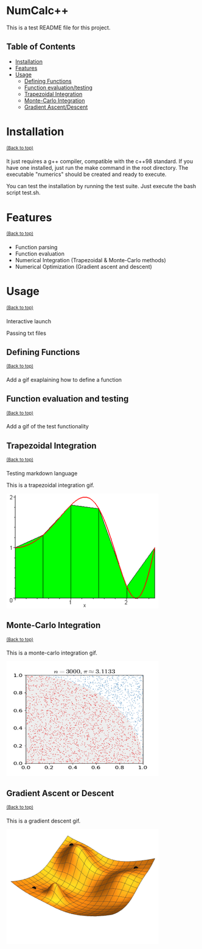 # NumCalc++

This is a test README file for this project.

## Table of Contents

- [Installation](#installation)
- [Features](#features)
- [Usage](#usage)
  - [Defining Functions](#defining-functions)
  - [Function evaluation/testing](#function-evaluation-and-testing)
  - [Trapezoidal Integration](#trapezoidal-integration)
  - [Monte-Carlo Integration](#monte-carlo-integration)
  - [Gradient Ascent/Descent](#gradient-ascent-or-descent)

# Installation
<sup>[(Back to top)](#table-of-contents)</sup>

It just requires a g++ compiler, compatible with the c++98 standard. If you have one installed, just run the make command in the root directory. The executable "numerics" should be created and ready to execute.

You can test the installation by running the test suite. Just execute the bash script test.sh.

# Features
<sup>[(Back to top)](#table-of-contents)</sup>

- Function parsing
- Function evaluation
- Numerical Integration (Trapezoidal & Monte-Carlo methods)
- Numerical Optimization (Gradient ascent and descent)

# Usage
<sup>[(Back to top)](#table-of-contents)</sup>

Interactive launch

Passing txt files

## Defining Functions
<sup>[(Back to top)](#table-of-contents)</sup>

Add a gif exaplaining how to define a function

## Function evaluation and testing
<sup>[(Back to top)](#table-of-contents)</sup>

Add a gif of the test functionality

## Trapezoidal Integration
<sup>[(Back to top)](#table-of-contents)</sup>

Testing markdown language

This is a trapezoidal integration gif.

<!-- ![Trapz Image](img/trapezoidIntegration.gif) -->
<img src="img/trapezoidIntegration.gif" width="400" height="300"/>

## Monte-Carlo Integration
<sup>[(Back to top)](#table-of-contents)</sup>

This is a monte-carlo integration gif.

<!-- ![Monte-Carlo Image](img/monteCarloIntegration.gif) -->
<img src="img/monteCarloIntegration.gif" width="400" height="300"/>

## Gradient Ascent or Descent
<sup>[(Back to top)](#table-of-contents)</sup>

This is a gradient descent gif.

<!-- ![Gradient Image](img/gradientDescent.gif) -->
<img src="img/gradientDescent.gif" width="400" height="300"/>
